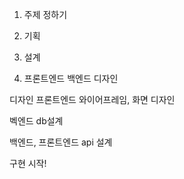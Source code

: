 
1. 주제 정하기
2. 기획


3. 설계
4. 프론트엔드 백엔드 디자인

디자인 프론트엔드
와이어프레임, 화면 디자인

벡엔드
db설계

백엔드, 프론트엔드
api 설계


구현 시작!


